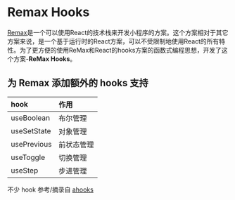 # Remax Hooks

[Remax](https://remaxjs.org)是一个可以使用React的技术栈来开发小程序的方案。这个方案相对于其它方案来说，是一个基于运行时的React方案，可以不受限制地使用React的所有特性。为了更方便的使用ReMax和React的hooks方案的函数式编程思想，开发了这个方案-**ReMax Hooks**。

## 为 Remax 添加额外的 hooks 支持

| hook        | 作用       |
| :---------- | :--------- |
| useBoolean  | 布尔管理   |
| useSetState | 对象管理   |
| usePrevious | 前状态管理 |
| useToggle   | 切换管理   |
| useStep     | 步进管理   |

不少 hook 参考/摘录自 [ahooks](https://ahooks.js.org/)
